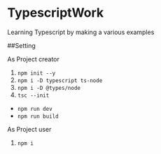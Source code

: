# TypescriptWork

 Learning Typescript by making a various examples
 
 
##Setting

As Project creator

1. `npm init --y`
2. `npm i -D typescript ts-node`
3. `npm i -D @types/node`
4. `tsc --init`
 - `npm run dev`
 - `npm run build`

As Project user

1. `npm i`
